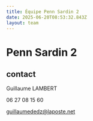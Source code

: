 ```yaml
---
title: Équipe Penn Sardin 2
date: 2025-06-20T08:53:32.843Z
layout: team
---
```


# Penn Sardin 2



## contact 

Guillaume LAMBERT

06 27 08 15 60

guillaumededz@laposte.net

